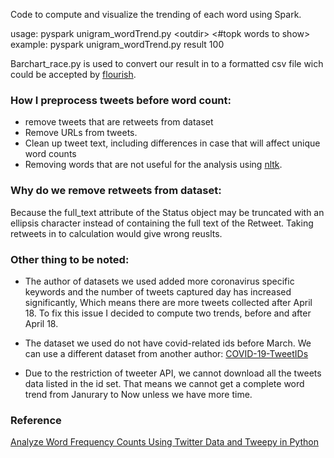 Code to compute and visualize the trending of each word using Spark.  

usage: pyspark unigram_wordTrend.py \<outdir>  \<#topk words to show>  
example: pyspark unigram_wordTrend.py result 100

Barchart_race.py is used to convert our result in to a formatted csv file wich could be accepted by [flourish](https://app.flourish.studio/projects).

### How I preprocess tweets before word count:
* remove tweets that are retweets from dataset
* Remove URLs from tweets.
* Clean up tweet text, including differences in case that will affect unique word counts
* Removing words that are not useful for the analysis using [nltk](https://www.nltk.org/).

### Why do we remove retweets from dataset:
Because the full_text attribute of the Status object may be truncated with an ellipsis
 character instead of containing the full text of the Retweet. Taking retweets in to calculation
 would give wrong reuslts.

### Other thing to be noted:
* The author of datasets we used added more coronavirus specific keywords and the number of tweets captured day has increased significantly, 
Which means there are more tweets collected after April 18. To fix this issue I decided to compute two trends,
before and after April 18.

* The dataset we used do not have covid-related ids before March.
We can use a different dataset from another author: [COVID-19-TweetIDs](https://github.com/echen102/COVID-19-TweetIDs)

* Due to the restriction of tweeter API, we cannot download all the tweets data listed in the id set.
That means we cannot get a complete word trend from Janurary to Now unless we have more time.


### Reference  
[Analyze Word Frequency Counts Using Twitter Data and Tweepy in Python](https://www.earthdatascience.org/courses/use-data-open-source-python/intro-to-apis/calculate-tweet-word-frequencies-in-python/)  
